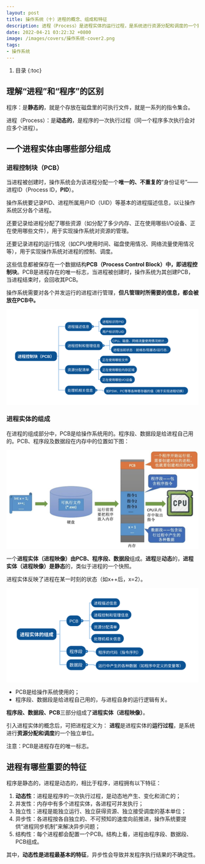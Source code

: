 ```yaml
---
layout: post 
title: 操作系统（十）进程的概念、组成和特征 
description: 进程（Process）是进程实体的运行过程，是系统进行资源分配和调度的一个独立单位。
date: 2022-04-21 03:22:32 +0800
image: /images/covers/操作系统-cover2.png
tags:
- 操作系统
---
```


1. 目录
{:toc}

## 理解“进程”和“程序”的区别

程序：是**静态的**，就是个存放在磁盘里的可执行文件，就是一系列的指令集合。

进程（Process）：是**动态的**，是程序的一次执行过程（同一个程序多次执行会对应多个进程）。

## 一个进程实体由哪些部分组成

### 进程控制块（PCB）

当进程被创建时，操作系统会为该进程分配一个**唯一的、不重复的**“身份证号”——进程ID（Process ID，**PID**）。

操作系统要记录PID、进程所属用户ID（UID）等基本的进程描述信息，以让操作系统区分各个进程。

还要记录给进程分配了哪些资源（如分配了多少内存、正在使用哪些I/O设备、正在使用哪些文件），用于实现操作系统对资源的管理。

还要记录进程的运行情况（如CPU使用时间、磁盘使用情况、网络流量使用情况等），用于实现操作系统对进程的控制、调度。

这些信息都被保存在一个数据结构**PCB（Process Control Block）**中，即**进程控制块**。PCB是进程存在的唯一标志，当进程被创建时，操作系统为其创建PCB，当进程结束时，会回收其PCB。

操作系统需要对各个并发运行的进程进行管理，**但凡管理时所需要的信息，都会被放在PCB中。**

<img src='\images\posts\操作系统-进程-进程控制块.svg'
  style="
    display: block;
    margin-left: auto;
    margin-right: auto; 
    zoom:100%;" />

### 进程实体的组成

在进程的组成部分中，PCB是给操作系统用的。程序段、数据段是给进程自己用的。PCB、程序段及数据段在内存中的位置如下图：

<img src='\images\posts\操作系统-进程-进程组成.jpg'
  style="
    display: block;
    margin-left: auto;
    margin-right: auto; 
    zoom:80%;" />

一个**进程实体（进程映像）**由**PCB、程序段、数据段**组成。**进程**是**动态**的，**进程实体（进程映像）**是**静态**的，类似于进程的一个快照。

进程实体反映了进程在某一时刻的状态（如x++后，x=2）。

<img src='\images\posts\操作系统-进程-进程实体.svg'
  style="
    display: block;
    margin-left: auto;
    margin-right: auto; 
    zoom:100%;" />

- PCB是给操作系统使用的；
- 程序段、数据段是给进程自己用的，与进程自身的运行逻辑有关。

**程序段、数据段、PCB**三部分组成了**进程实体（进程映像）**。

引入进程实体的概念后，可把进程定义为：
**进程**是进程实体的**运行过程**，是系统进行**资源分配和调度**的一个独立单位。

注意：PCB是进程存在的唯一标志。

## 进程有哪些重要的特征

程序是静态的，进程是动态的，相比于程序，进程拥有以下特征：

1. **动态性**：进程是程序的一次执行过程，是动态地产生、变化和消亡的；
2. 并发性：内存中有多个进程实体，各进程可并发执行；
3. 独立性：进程是能独立运行、独立获得资源、独立接受调度的基本单位；
4. 异步性：各进程按各自独立的、不可预知的速度向前推进，操作系统要提供“进程同步机制”来解决异步问题；
5. 结构性：每个进程都会配置一个PCB。结构上看，进程由程序段、数据段、PCB组成。

其中，**动态性是进程最基本的特征**，异步性会导致并发程序执行结果的不确定性。
